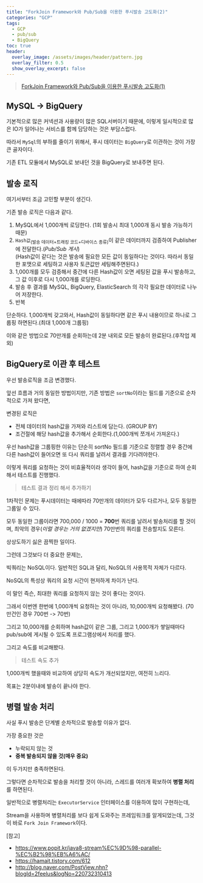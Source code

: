 ```yaml
---
title: "ForkJoin Framework와 Pub/Sub을 이용한 푸시발송 고도화(2)"
categories: "GCP"
tags:
  - GCP
  - pub/sub
  - BigQuery
toc: true
header:
  overlay_image: /assets/images/header/pattern.jpg
  overlay_filter: 0.5
  show_overlay_excerpt: false
---
```


> [ForkJoin Framework와 Pub/Sub을 이용한 푸시발송 고도화(1)](https://betterfly88.github.io/gcp/work_gcp_1/)

## MySQL -> BigQuery

기본적으로 많은 커넥션과 사용량이 많은 SQL서버이기 때문에, 이렇게 일시적으로 많은 IO가 일어나는 서비스를 함께 담당하는 것은 부담스럽다.

따라서 `MySql`의 부하를 줄이기 위해서, 푸시 데이터는 `BigQuery`로 이관하는 것이 가장 큰 골자이다.

기존 ETL 모듈에서 MySQL로 보내던 것을 BigQuery로 보내주면 된다.

## 발송 로직

여기서부터 조금 고민할 부분이 생긴다.

기존 발송 로직은 다음과 같다.

1. MySQL에서 1,000개씩 로딩한다. (1회 발송시 최대 1,000개 동시 발송 가능하기 때문)
2. `Hash값`<sub>(발송 데이터+트래킹 코드+디바이스 종류)</sub>이 같은 데이터까지 검증하여 Publisher에 전달한다.(*Pub/Sub 게시*)<br/>
   (Hash값이 같다는 것은 발송에 필요한 모든 값이 동일하다는 것이다. 따라서 동일한 포맷으로 세팅하고 사용자 토큰값만 세팅해주면된다.)
3. 1,000개를 모두 검증해서 중간에 다른 Hash값이 오면 세팅된 값을 푸시 발송하고, 그 값 이후로 다시 1,000개를 로딩한다.
4. 발송 후 결과를 MySQL, BigQuery, ElasticSearch 의 각각 필요한 데이터로 나누어 저장한다.
5. 반복

단순하다. 1,000개씩 갖고와서, Hash값이 동일하다면 같은 푸시 내용이므로 하나로 그룹핑 하면된다.(최대 1,000개 그룹핑)

이와 같은 방법으로 70만개를 순회하는데 2분 내외로 모든 발송이 완료된다.(후작업 제외)

## BigQuery로 이관 후 테스트

우선 발송로직을 조금 변경했다.

앞선 흐름과 거의 동일한 방법이지만, 기존 방법은 `sortNo`이라는 필드를 기준으로 순차적으로 가져 왔다면,

변경된 로직은

- 전체 데이터의 hash값을 가져와 리스트에 담는다. (GROUP BY)
- 조건절에 해당 hash값을 추가해서 순회한다.(1,000개씩 쪼개서 가져온다.)

우선 hash값을 그룹핑한 이유는 단순히 sortNo 필드를 기준으로 정렬할 경우 중간에 다른 hash값이 들어오면 또 다시 쿼리를 날려서 결과를 기다려야한다.

이렇게 쿼리를 요청하는 것이 비효율적이라 생각이 들어, hash값을 기준으로 하여 순회해서 테스트를 진행했다.

> 테스트 결과 정리 해서 추가하기

1차적인 문제는 푸시데이터는 때에따라 70만개의 데이터가 모두 다르거나, 모두 동일한 그룹일 수 있다.

모두 동일한 그룹이라면 700,000 / 1000 = **700**번 쿼리를 날려서 발송처리를 할 것이며, 최악의 경우(*이럴 경우는 거의 없겠지만*) 70만번의 쿼리를 전송할지도 모른다.

상상도하기 싫은 끔찍한 일이다.

그런데 그것보다 더 중요한 문제는,

빅쿼리는 NoSQL이다. 일반적인 SQL과 달리, NoSQL의 사용목적 자체가 다르다.

NoSQL의 특성상 쿼리의 요청 시간이 현저하게 차이가 난다.

이 말인 즉슨, 최대한 쿼리를 요청하지 않는 것이 좋다는 것이다.

그래서 이번엔 한번에 1,000개씩 요청하는 것이 아니라, 10,000개씩 요청해봤다. (70만건인 경우 700번 -> 70번)

그리고 10,000개를 순회하며 hash값이 같은 그룹, 그리고 1,000개가 쌓일때마다 pub/sub에 게시될 수 있도록 프로그램상에서 처리를 했다.

그리고 속도를 비교해봤다.

> 테스트 속도 추가

1,000개씩 했을때와 비교하여 상당히 속도가 개선되었지만, 여전히 느리다.

목표는 2분이내에 발송이 끝나야 한다.

## 병렬 발송 처리

사실 푸시 발송은 단계별 순차적으로 발송할 이유가 없다.

가장 중요한 것은

- 누락되지 않는 것
- **중복 발송되지 않을 것(매우 중요)**

이 두가지만 충족하면된다.

그렇다면 순차적으로 발송을 처리할 것이 아니라, 스레드를 여러개 확보하여 **병렬 처리**를 하면된다.

일반적으로 병렬처리는 `ExecutorService` 인터페이스를 이용하여 많이 구현하는데,

Stream을 사용하며 병렬처리를 보다 쉽게 도와주는 프레임워크를 알게되었는데, 그것이 바로 `Fork Join Framework`이다.




[참고]
- https://www.popit.kr/java8-stream%EC%9D%98-parallel-%EC%B2%98%EB%A6%AC/
- https://hamait.tistory.com/612
- http://blog.naver.com/PostView.nhn?blogId=2feelus&logNo=220732310413